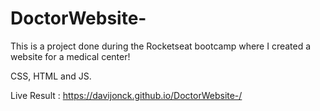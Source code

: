 # DoctorWebsite-

 This is a project done during the Rocketseat bootcamp where I created a website for a medical center!
 
 CSS, HTML and JS. 
 
 Live Result : https://davijonck.github.io/DoctorWebsite-/
